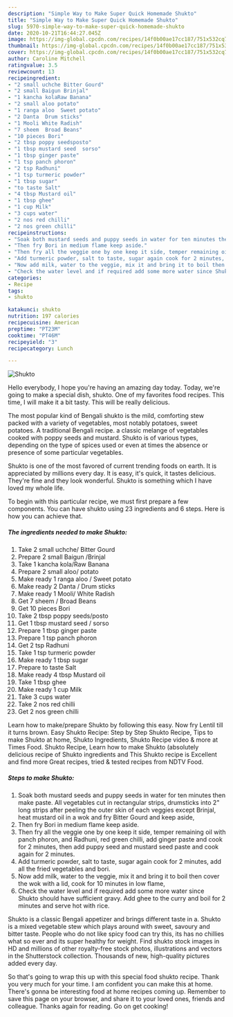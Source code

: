 ```yaml
---
description: "Simple Way to Make Super Quick Homemade Shukto"
title: "Simple Way to Make Super Quick Homemade Shukto"
slug: 5970-simple-way-to-make-super-quick-homemade-shukto
date: 2020-10-21T16:44:27.045Z
image: https://img-global.cpcdn.com/recipes/14f0b00ae17cc187/751x532cq70/shukto-recipe-main-photo.jpg
thumbnail: https://img-global.cpcdn.com/recipes/14f0b00ae17cc187/751x532cq70/shukto-recipe-main-photo.jpg
cover: https://img-global.cpcdn.com/recipes/14f0b00ae17cc187/751x532cq70/shukto-recipe-main-photo.jpg
author: Caroline Mitchell
ratingvalue: 3.5
reviewcount: 13
recipeingredient:
- "2 small uchche Bitter Gourd"
- "2 small Baigun Brinjal"
- "1 kancha kolaRaw Banana"
- "2 small aloo potato"
- "1 ranga aloo  Sweet potato"
- "2 Danta  Drum sticks"
- "1 Mooli White Radish"
- "7 sheem  Broad Beans"
- "10 pieces Bori"
- "2 tbsp poppy seedsposto"
- "1 tbsp mustard seed  sorso"
- "1 tbsp ginger paste"
- "1 tsp panch phoron"
- "2 tsp Radhuni"
- "1 tsp turmeric powder"
- "1 tbsp sugar"
- "to taste Salt"
- "4 tbsp Mustard oil"
- "1 tbsp ghee"
- "1 cup Milk"
- "3 cups water"
- "2 nos red chilli"
- "2 nos green chilli"
recipeinstructions:
- "Soak both mustard seeds and puppy seeds in water for ten minutes then make paste. All vegetables cut in rectangular strips, drumsticks into 2&#34; long strips after peeling the outer skin of each veggies except Brinjal, heat mustard oil in a wok and fry Bitter Gourd and keep aside,"
- "Then fry Bori in medium flame keep aside."
- "Then fry all the veggie one by one keep it side, temper remaining oil with panch phoron, and Radhuni, red green chilli, add ginger paste and cook for 2 minutes, then add puppy seed and mustard seed paste and cook again for 2 minutes."
- "Add turmeric powder, salt to taste, sugar again cook for 2 minutes, add all the fried vegetables and bori."
- "Now add milk, water to the veggie, mix it and bring it to boil then cover the wok with a lid, cook for 10 minutes in low flame,"
- "Check the water level and if required add some more water since Shukto should have sufficient gravy. Add ghee to the curry and boil for 2 minutes and serve hot with rice."
categories:
- Recipe
tags:
- shukto

katakunci: shukto 
nutrition: 197 calories
recipecuisine: American
preptime: "PT23M"
cooktime: "PT46M"
recipeyield: "3"
recipecategory: Lunch

---
```



![Shukto](https://img-global.cpcdn.com/recipes/14f0b00ae17cc187/751x532cq70/shukto-recipe-main-photo.jpg)

Hello everybody, I hope you're having an amazing day today. Today, we're going to make a special dish, shukto. One of my favorites food recipes. This time, I will make it a bit tasty. This will be really delicious.

The most popular kind of Bengali shukto is the mild, comforting stew packed with a variety of vegetables, most notably potatoes, sweet potatoes. A traditional Bengali recipe. a classic melange of vegetables cooked with poppy seeds and mustard. Shukto is of various types, depending on the type of spices used or even at times the absence or presence of some particular vegetables.

Shukto is one of the most favored of current trending foods on earth. It is appreciated by millions every day. It is easy, it's quick, it tastes delicious. They're fine and they look wonderful. Shukto is something which I have loved my whole life.


To begin with this particular recipe, we must first prepare a few components. You can have shukto using 23 ingredients and 6 steps. Here is how you can achieve that.

<!--inarticleads1-->

##### The ingredients needed to make Shukto:

1. Take 2 small uchche/ Bitter Gourd
1. Prepare 2 small Baigun /Brinjal
1. Take 1 kancha kola/Raw Banana
1. Prepare 2 small aloo/ potato
1. Make ready 1 ranga aloo / Sweet potato
1. Make ready 2 Danta / Drum sticks
1. Make ready 1 Mooli/ White Radish
1. Get 7 sheem / Broad Beans
1. Get 10 pieces Bori
1. Take 2 tbsp poppy seeds/posto
1. Get 1 tbsp mustard seed / sorso
1. Prepare 1 tbsp ginger paste
1. Prepare 1 tsp panch phoron
1. Get 2 tsp Radhuni
1. Take 1 tsp turmeric powder
1. Make ready 1 tbsp sugar
1. Prepare to taste Salt
1. Make ready 4 tbsp Mustard oil
1. Take 1 tbsp ghee
1. Make ready 1 cup Milk
1. Take 3 cups water
1. Take 2 nos red chilli
1. Get 2 nos green chilli


Learn how to make/prepare Shukto by following this easy. Now fry Lentil till it turns brown. Easy Shukto Recipe: Step by Step Shukto Recipe, Tips to make Shukto at home, Shukto Ingredients, Shukto Recipe video &amp; more at Times Food. Shukto Recipe, Learn how to make Shukto (absolutely delicious recipe of Shukto ingredients and This Shukto recipe is Excellent and find more Great recipes, tried &amp; tested recipes from NDTV Food. 

<!--inarticleads2-->

##### Steps to make Shukto:

1. Soak both mustard seeds and puppy seeds in water for ten minutes then make paste. All vegetables cut in rectangular strips, drumsticks into 2&#34; long strips after peeling the outer skin of each veggies except Brinjal, heat mustard oil in a wok and fry Bitter Gourd and keep aside,
1. Then fry Bori in medium flame keep aside.
1. Then fry all the veggie one by one keep it side, temper remaining oil with panch phoron, and Radhuni, red green chilli, add ginger paste and cook for 2 minutes, then add puppy seed and mustard seed paste and cook again for 2 minutes.
1. Add turmeric powder, salt to taste, sugar again cook for 2 minutes, add all the fried vegetables and bori.
1. Now add milk, water to the veggie, mix it and bring it to boil then cover the wok with a lid, cook for 10 minutes in low flame,
1. Check the water level and if required add some more water since Shukto should have sufficient gravy. Add ghee to the curry and boil for 2 minutes and serve hot with rice.


Shukto is a classic Bengali appetizer and brings different taste in a. Shukto is a mixed vegetable stew which plays around with sweet, savoury and bitter taste. People who do not like spicy food can try this, its has no chillies what so ever and its super healthy for weight. Find shukto stock images in HD and millions of other royalty-free stock photos, illustrations and vectors in the Shutterstock collection. Thousands of new, high-quality pictures added every day. 

So that's going to wrap this up with this special food shukto recipe. Thank you very much for your time. I am confident you can make this at home. There's gonna be interesting food at home recipes coming up. Remember to save this page on your browser, and share it to your loved ones, friends and colleague. Thanks again for reading. Go on get cooking!
